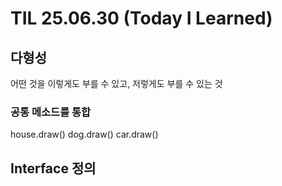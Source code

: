 # TIL 25.06.30 (Today I Learned)

## 다형성

어떤 것을 이렇게도 부를 수 있고, 저렇게도 부를 수 있는 것

### 공통 메소드를 통합

house.draw()
dog.draw()
car.draw()

## Interface 정의
